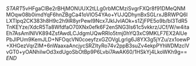 $START$5vHFgaClBe2rBHjMONUUX2tLLg0rbMCMziSvgrFXQr8f91DMeQNMMOqw08b0imdYqF6hnZBgCa41oVlO54YAo+YUJQDhynBxSGLrxJBRWPQ6ILXTlpq2CK383h8H9c2h9iR8yrPewI9Ncx7JklJvIAOk+s1ZjFPE5o9b/bI3TdR5TnKEYze/XdcR5Ta8WfdfaO70XNx0efk6F2enSNG3ls61c5vkkrz/JCf/W/w4itaEh7AsAmlNIVK894ZsfAwdLCJdgmUQwRRIo5tmj0hYQ3xC9MKLF7EX2AlUePbJlPUm9KemJLD+NFOqcVN0coeyfzxGZOVgLgrIg6J8YX3g5jYZu/zx1oewP+XHGezVqrZIM+6nWaaxaAncjycSRZItyRo74v2ppB3suZv4ekpPYhWDMzclVvGT0+yOANhilwOd3xdUgoSbOtBp9P6Lvbi7AwAK60/1HSkYj4LkoWKh9g==$END$